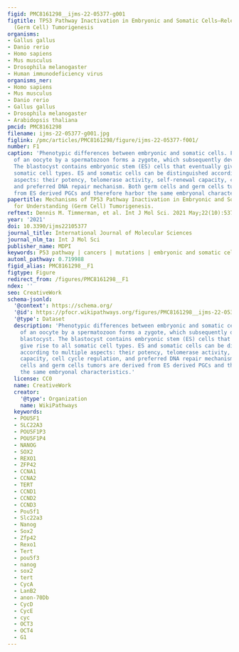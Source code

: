 ```yaml
---
figid: PMC8161298__ijms-22-05377-g001
figtitle: TP53 Pathway Inactivation in Embryonic and Somatic Cells—Relevance for Understanding
  (Germ Cell) Tumorigenesis
organisms:
- Gallus gallus
- Danio rerio
- Homo sapiens
- Mus musculus
- Drosophila melanogaster
- Human immunodeficiency virus
organisms_ner:
- Homo sapiens
- Mus musculus
- Danio rerio
- Gallus gallus
- Drosophila melanogaster
- Arabidopsis thaliana
pmcid: PMC8161298
filename: ijms-22-05377-g001.jpg
figlink: /pmc/articles/PMC8161298/figure/ijms-22-05377-f001/
number: F1
caption: 'Phenotypic differences between embryonic and somatic cells. Fertilization
  of an oocyte by a spermatozoon forms a zygote, which subsequently develops the blastocyst.
  The blastocyst contains embryonic stem (ES) cells that eventually give rise to all
  somatic cell types. ES and somatic cells can be distinguished according to multiple
  aspects: their potency, telomerase activity, self-renewal capacity, cell cycle regulation,
  and preferred DNA repair mechanism. Both germ cells and germ cells tumors are derived
  from ES derived PGCs and therefore harbor the same embryonal characteristics.'
papertitle: Mechanisms of TP53 Pathway Inactivation in Embryonic and Somatic Cells—Relevance
  for Understanding (Germ Cell) Tumorigenesis.
reftext: Dennis M. Timmerman, et al. Int J Mol Sci. 2021 May;22(10):5377.
year: '2021'
doi: 10.3390/ijms22105377
journal_title: International Journal of Molecular Sciences
journal_nlm_ta: Int J Mol Sci
publisher_name: MDPI
keywords: P53 pathway | cancers | mutations | embryonic and somatic cells
automl_pathway: 0.719988
figid_alias: PMC8161298__F1
figtype: Figure
redirect_from: /figures/PMC8161298__F1
ndex: ''
seo: CreativeWork
schema-jsonld:
  '@context': https://schema.org/
  '@id': https://pfocr.wikipathways.org/figures/PMC8161298__ijms-22-05377-g001.html
  '@type': Dataset
  description: 'Phenotypic differences between embryonic and somatic cells. Fertilization
    of an oocyte by a spermatozoon forms a zygote, which subsequently develops the
    blastocyst. The blastocyst contains embryonic stem (ES) cells that eventually
    give rise to all somatic cell types. ES and somatic cells can be distinguished
    according to multiple aspects: their potency, telomerase activity, self-renewal
    capacity, cell cycle regulation, and preferred DNA repair mechanism. Both germ
    cells and germ cells tumors are derived from ES derived PGCs and therefore harbor
    the same embryonal characteristics.'
  license: CC0
  name: CreativeWork
  creator:
    '@type': Organization
    name: WikiPathways
  keywords:
  - POU5F1
  - SLC22A3
  - POU5F1P3
  - POU5F1P4
  - NANOG
  - SOX2
  - REXO1
  - ZFP42
  - CCNA1
  - CCNA2
  - TERT
  - CCND1
  - CCND2
  - CCND3
  - Pou5f1
  - Slc22a3
  - Nanog
  - Sox2
  - Zfp42
  - Rexo1
  - Tert
  - pou5f3
  - nanog
  - sox2
  - tert
  - CycA
  - LanB2
  - anon-70Db
  - CycD
  - CycE
  - cyc
  - OCT3
  - OCT4
  - G1
---
```

